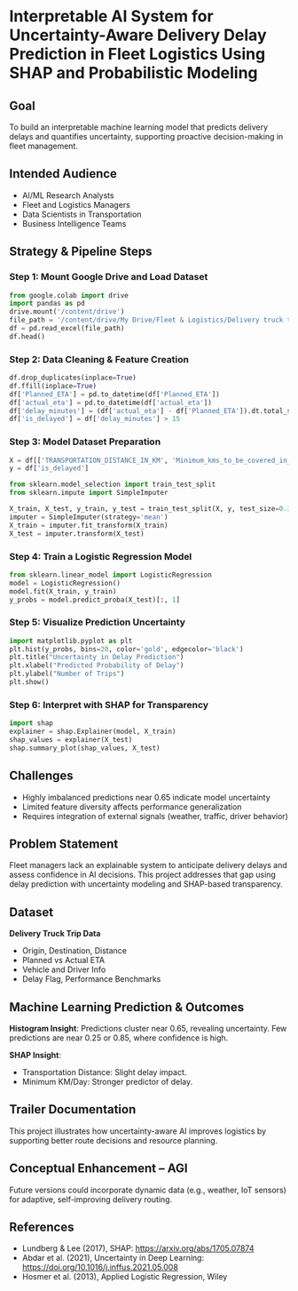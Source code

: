 # Interpretable AI System for Uncertainty-Aware Delivery Delay Prediction in Fleet Logistics Using SHAP and Probabilistic Modeling

## Goal
To build an interpretable machine learning model that predicts delivery delays and quantifies uncertainty, supporting proactive decision-making in fleet management.

## Intended Audience
- AI/ML Research Analysts
- Fleet and Logistics Managers
- Data Scientists in Transportation
- Business Intelligence Teams

## Strategy & Pipeline Steps

### Step 1: Mount Google Drive and Load Dataset
```python
from google.colab import drive
import pandas as pd
drive.mount('/content/drive')
file_path = '/content/drive/My Drive/Fleet & Logistics/Delivery truck trip data.xlsx'
df = pd.read_excel(file_path)
df.head()
```

### Step 2: Data Cleaning & Feature Creation
```python
df.drop_duplicates(inplace=True)
df.ffill(inplace=True)
df['Planned_ETA'] = pd.to_datetime(df['Planned_ETA'])
df['actual_eta'] = pd.to_datetime(df['actual_eta'])
df['delay_minutes'] = (df['actual_eta'] - df['Planned_ETA']).dt.total_seconds() / 60
df['is_delayed'] = df['delay_minutes'] > 15
```

### Step 3: Model Dataset Preparation
```python
X = df[['TRANSPORTATION_DISTANCE_IN_KM', 'Minimum_kms_to_be_covered_in_a_day']]
y = df['is_delayed']

from sklearn.model_selection import train_test_split
from sklearn.impute import SimpleImputer

X_train, X_test, y_train, y_test = train_test_split(X, y, test_size=0.3, random_state=42)
imputer = SimpleImputer(strategy='mean')
X_train = imputer.fit_transform(X_train)
X_test = imputer.transform(X_test)
```

### Step 4: Train a Logistic Regression Model
```python
from sklearn.linear_model import LogisticRegression
model = LogisticRegression()
model.fit(X_train, y_train)
y_probs = model.predict_proba(X_test)[:, 1]
```

### Step 5: Visualize Prediction Uncertainty
```python
import matplotlib.pyplot as plt
plt.hist(y_probs, bins=20, color='gold', edgecolor='black')
plt.title("Uncertainty in Delay Prediction")
plt.xlabel("Predicted Probability of Delay")
plt.ylabel("Number of Trips")
plt.show()
```

### Step 6: Interpret with SHAP for Transparency
```python
import shap
explainer = shap.Explainer(model, X_train)
shap_values = explainer(X_test)
shap.summary_plot(shap_values, X_test)
```

## Challenges
- Highly imbalanced predictions near 0.65 indicate model uncertainty
- Limited feature diversity affects performance generalization
- Requires integration of external signals (weather, traffic, driver behavior)

## Problem Statement
Fleet managers lack an explainable system to anticipate delivery delays and assess confidence in AI decisions. This project addresses that gap using delay prediction with uncertainty modeling and SHAP-based transparency.

## Dataset
**Delivery Truck Trip Data**
- Origin, Destination, Distance
- Planned vs Actual ETA
- Vehicle and Driver Info
- Delay Flag, Performance Benchmarks

## Machine Learning Prediction & Outcomes
**Histogram Insight**: Predictions cluster near 0.65, revealing uncertainty. Few predictions are near 0.25 or 0.85, where confidence is high.

**SHAP Insight**:
- Transportation Distance: Slight delay impact.
- Minimum KM/Day: Stronger predictor of delay.

## Trailer Documentation
This project illustrates how uncertainty-aware AI improves logistics by supporting better route decisions and resource planning.

## Conceptual Enhancement – AGI
Future versions could incorporate dynamic data (e.g., weather, IoT sensors) for adaptive, self-improving delivery routing.

## References
- Lundberg & Lee (2017), SHAP: https://arxiv.org/abs/1705.07874
- Abdar et al. (2021), Uncertainty in Deep Learning: https://doi.org/10.1016/j.inffus.2021.05.008
- Hosmer et al. (2013), Applied Logistic Regression, Wiley
